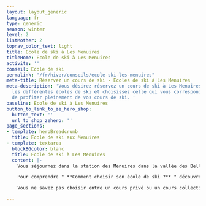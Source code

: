 ```yaml
---
layout: layout_generic
language: fr
type: generic
season: winter
level: 2
listMother: 2
topnav_color_text: light
title: Ecole de ski à Les Menuires
titleHome: Ecole de ski à Les Menuires
activite: ''
conseil: Ecole de ski
permalink: "/fr/hiver/conseils/ecole-ski-les-menuires"
meta-title: Réservez un cours de ski - Ecoles de ski à Les Menuires
meta-description: 'Vous désirez réservez un cours de ski à Les Menuires ? Découvrez
  les différentes écoles de ski et choisissez celle qui vous correspond le mieux afin
  de profiter pleinement de vos cours de ski. '
baseline: Ecole de ski à Les Menuires
button_to_link_to_ze_hero_shop:
  button_text: ''
  url_to_shop_zehero: ''
page_sections:
- template: heroBreadcrumb
  title: Ecole de ski aux Menuires
- template: textarea
  blockBGcolor: blanc
  title: Ecole de ski à Les Menuires
  content: |-
    Vous séjournez dans la station des Menuires dans la vallée des Bellevilles et vous cherchez une école de ski aux Ménuires afin de réserver un cours de ski ? Vous désirez débuter dans le ski ou le snowboard, mettre vos enfants aux ski, vous perfectionner en ski freeride ?i. Vous trouverez alors des écoles de ski au sein de la station de Val Thorens qui vous permettront de prendre des cours pour les enfants, pour les adolescents et pour les adultes.

    Pour comprendre " **Comment choisir son école de ski ?** " découvrez toutes les informations et nos conseils dans en [**cliquant ici**](/fr/hiver/conseils/choisir-ecole-de-ski) !

    Vous ne savez pas choisir entre un cours privé ou un cours collectif ? Nous vous expliquons toutes les différentes de ces cours dans notre [**page conseil**](/fr/hiver/conseils/cours-prive-cours-collectif).

---
```

